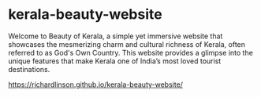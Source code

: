 # kerala-beauty-website
Welcome to Beauty of Kerala, a simple yet immersive website that showcases the mesmerizing charm and cultural richness of Kerala, often referred to as God's Own Country. This website provides a glimpse into the unique features that make Kerala one of India’s most loved tourist destinations.

https://richardlinson.github.io/kerala-beauty-website/
